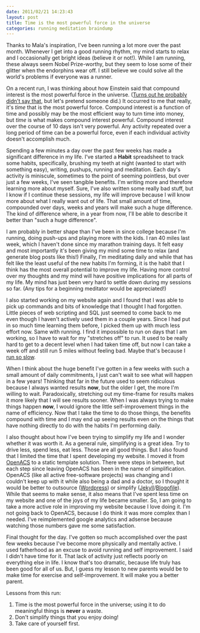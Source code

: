 ```yaml
---
date: 2011/02/21 14:23:43
layout: post
title: Time is the most powerful force in the universe
categories: running meditation braindump
---
```


Thanks to Mala's inspiration, I've been running a lot more over the
past month. Whenever I get into a good running rhythm, my mind starts
to relax and I occasionally get bright ideas (believe it or
not!). While I am running, these always seem Nobel Prize-worthy, but
they seem to lose some of their glitter when the endorphins wear
off. I still believe we could solve all the world's problems if
everyone was a runner.

On a recent run, I was thinking about how Einstein said that compound
interest is the most powerful force in the universe. ([Turns out he
probably didn't say
that](http://www.snopes.com/quotes/einstein/interest.asp), but let's
pretend someone did.) It occurred
to me that really, it's *time* that is the most powerful
force. Compound interest is a function of time and possibly may be the
most efficient way to turn time into money, but *time* is what makes
compound interest powerful. Compound interest over the course of 10
days isn't very powerful. Any activity repeated over a long period of
time can be a powerful force, even if each individual activity doesn't
accomplish much. 

Spending a few minutes a day over the past few weeks
has made a significant difference in my life. I've started a **Habit**
spreadsheet to track some habits, specifically, brushing my teeth at
night (wanted to start with something easy), writing, pushups,
running and meditation. Each day's activity is miniscule, sometimes to
the point of seeming pointless, but over just a few weeks, I've seen
tangible benefits. I'm writing more and therefore learning more about
myself. Sure, I've also written some really bad stuff, but I know if I
continue these sessions, my life will improve because I will know more
about what I really want out of life. That small amount of time,
compounded over days, weeks and years will make such a huge
difference. The kind of difference where, in a year from now, I'll be
able to describe it better than "such a huge difference". 

I am probably in better shape than I've been in since college because
I'm running, doing push-ups and playing more with the kids. I ran 40
miles last week, which I haven't done since my marathon training
days. It felt easy and most importantly it's been giving my mind some
time to relax (and generate blog posts like this!) Finally, I'm
meditating daily and while that has felt like the least useful of the
new habits I'm forming, it is the habit that I think has the most
overall potential to improve my life. Having more control over my
thoughts and my mind will have positive implications for all parts of
my life. My mind has just been very hard to settle down during my
sessions so far. (Any tips for a beginning meditator would be
appreciated!)

I also started working on my website again and I found that I was able
to pick up commands and bits of knowledge that I thought I had
forgotten. Little pieces of web scripting and SQL just seemed to come
back to me even though I haven't actively used them in a couple
years. Since I had put in so much time learning them before, I picked
them up with much less effort now. Same with running. I find it
impossible to run on days that I am working, so I have to wait for my
"stretches off" to run. It used to be really hard to get to a decent
level when I had taken time off, but now I can take a week off and
still run 5 miles without feeling bad. Maybe that's because I [run so
slow](/blog/2009/09/22/running-slow/).

When I think about the huge benefit I've gotten in a few weeks with
such a small amount of daily commitments, I just can't wait to see
what will happen in a few years! Thinking that far in the future used
to seem ridiculous because I always wanted results **now**, but the
older I get, the more I'm willing to wait. Paradoxically, stretching
out my time-frame for results makes it more likely that I will see
results sooner. When I was always trying to make things happen
**now**, I would ignore the little self-improvement things in the name
of efficiency. Now that I take the time to do those things, the
benefits compound with time and I may end up seeing results even on
the things that have nothing directly to do with the habits I'm
performing daily.

I also thought about how I've been trying to simplify my life and I
wonder whether it was worth it. As a general rule, simplifying is a
great idea. Try to drive less, spend less, eat less. Those are all
good things. But I also found that I limited the time that I spent
developing my website. I moved it from [OpenACS](http://openacs.org)
to a static template solution. There were steps in between, but each
step since leaving OpenACS has been in the name of
simplification. OpenACS (like all active free-software projects) was
changing and I couldn't keep up with it while also being a dad and a
doctor, so I thought it would be better to outsource
([Wordpress](http://wordpress.org)) or simplify
([Jekyll](http://github.com/mojombo/jekyll)/[Blogofile](http://blogofile.com)). While
that seems to make sense, it also means that I've spent less time on
my website and one of the joys of my life became smaller. So, I am
going to take a more active role in improving my website because I
love doing it. I'm not going back to OpenACS, because I do think it
was more complex than I needed. I've reimplemented google analytics
and adsense because watching those numbers gave me some satisfaction.

Final thought for the day. I've gotten so much accomplished over the
past few weeks because I've become more physically and mentally
active. I used fatherhood as an excuse to avoid running and self
improvement. I said I didn't have time for it. That lack of activity
just reflects poorly on everything else in life. I know that's too
dramatic, because life truly has been good for all of us. But, I guess
my lesson to new parents would be to make time for exercise and
self-improvement. It will make you a better parent.

Lessons from this run:

1. Time is the most powerful force in the universe; using it to do
meaningful things is **never** a waste.
2. Don't simplify things that you enjoy doing!
3. Take care of yourself first.
